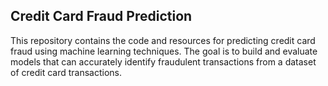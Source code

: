 ## Credit Card Fraud Prediction

This repository contains the code and resources for predicting credit card fraud using machine learning techniques. 
The goal is to build and evaluate models that can accurately identify fraudulent transactions from a dataset of credit card transactions.
